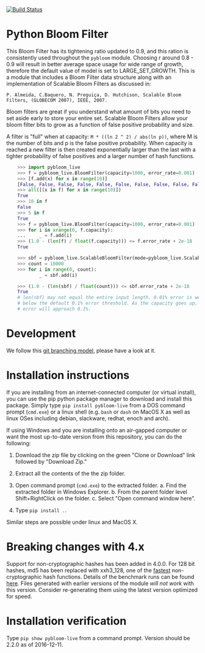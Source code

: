 [![Build Status](https://travis-ci.org/joseph-fox/python-bloomfilter.svg?branch=master)](https://travis-ci.org/joseph-fox/python-bloomfilter)

# Python Bloom Filter


This Bloom Filter has its tightening ratio updated to 0.9, and this ration 
is consistently used throughout the `pybloom` module.
Choosing r around 0.8 - 0.9 will result in better average space usage for wide
range of growth, therefore the default value of model is set to 
LARGE_SET_GROWTH. This is a module that includes a Bloom Filter data structure 
along with an implementation of Scalable Bloom Filters as discussed in:

```
P. Almeida, C.Baquero, N. Preguiça, D. Hutchison, Scalable Bloom Filters, (GLOBECOM 2007), IEEE, 2007.
```
Bloom filters are great if you understand what amount of bits you need to set
aside early to store your entire set. Scalable Bloom Filters allow your bloom
filter bits to grow as a function of false positive probability and size.

A filter is "full" when at capacity: `M * ((ln 2 ^ 2) / abs(ln p))`, where M
is the number of bits and p is the false positive probability. When capacity
is reached a new filter is then created exponentially larger than the last
with a tighter probability of false positives and a larger number of hash
functions.

```python
    >>> import pybloom_live
    >>> f = pybloom_live.BloomFilter(capacity=1000, error_rate=0.001)
    >>> [f.add(x) for x in range(10)]
    [False, False, False, False, False, False, False, False, False, False]
    >>> all([(x in f) for x in range(10)])
    True
    >>> 10 in f
    False
    >>> 5 in f
    True
    >>> f = pybloom_live.BloomFilter(capacity=1000, error_rate=0.001)
    >>> for i in xrange(0, f.capacity):
    ...     _ = f.add(i)
    >>> (1.0 - (len(f) / float(f.capacity))) <= f.error_rate + 2e-18
    True

    >>> sbf = pybloom_live.ScalableBloomFilter(mode=pybloom_live.ScalableBloomFilter.SMALL_SET_GROWTH)
    >>> count = 10000
    >>> for i in range(0, count):
            _ = sbf.add(i)

    >>> (1.0 - (len(sbf) / float(count))) <= sbf.error_rate + 2e-18
    True
    # len(sbf) may not equal the entire input length. 0.01% error is well
    # below the default 0.1% error threshold. As the capacity goes up, the
    # error will approach 0.1%.
```
# Development
We follow this [git branching model](http://nvie.com/posts/a-successful-git-branching-model/), 
please have a look at it.


# Installation instructions
If you are installing from an internet-connected computer (or virtual 
install), you can use the pip python package manager to download and install 
this package. Simply type `pip install pybloom-live` from a DOS command 
prompt (`cmd.exe`) or a linux shell (e.g. `bash` or `dash` on MacOS X as well 
as linux OSes including debian, slackware, redhat, enoch and arch).

If using Windows and you are installing onto an air-gapped computer or want 
the most up-to-date version from this repository, you can do the following:

1. Download the zip file by clicking on the green "Clone or Download" 
link followed by "Download Zip."

2. Extract all the contents of the the zip folder.

3. Open command prompt (``cmd.exe``) to the extracted folder.
    a. Find the extracted folder in Windows Explorer.
    b. From the parent folder level Shift+RightClick on the folder.
    c. Select "Open command window here".

4. Type `pip install .`.

Similar steps are possible under linux and MacOS X.

# Breaking changes with 4.x
Support for non-cryptographic hashes has been added in 4.0.0. For 128 bit hashes, md5 has been replaced with xxh3_128, one of the [fastest](https://github.com/Cyan4973/xxHash) non-cryptographic hash functions. Details of the benchmark runs can be found [here](https://github.com/joseph-fox/python-bloomfilter/pull/38). Files generated with earlier versions of the module *will not work* with this version. Consider re-generating them using the latest version optimized for speed.  

# Installation verification
Type `pip show pybloom-live` from a command prompt. Version should be 
2.2.0 as of 2016-12-11.
